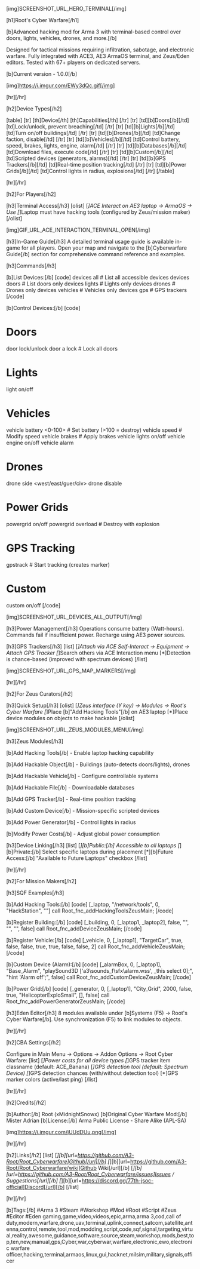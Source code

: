 [img]SCREENSHOT_URL_HERO_TERMINAL[/img]

[h1]Root's Cyber Warfare[/h1]

[b]Advanced hacking mod for Arma 3 with terminal-based control over doors, lights, vehicles, drones, and more.[/b]

Designed for tactical missions requiring infiltration, sabotage, and electronic warfare. Fully integrated with ACE3, AE3 ArmaOS terminal, and Zeus/Eden editors. Tested with 67+ players on dedicated servers.

[b]Current version - 1.0.0[/b]

[img]https://i.imgur.com/EWy3dQc.gif[/img]

[hr][/hr]

[h2]Device Types[/h2]

[table]
[tr]
[th]Device[/th]
[th]Capabilities[/th]
[/tr]
[tr]
[td][b]Doors[/b][/td]
[td]Lock/unlock, prevent breaching[/td]
[/tr]
[tr]
[td][b]Lights[/b][/td]
[td]Turn on/off buildings[/td]
[/tr]
[tr]
[td][b]Drones[/b][/td]
[td]Change faction, disable[/td]
[/tr]
[tr]
[td][b]Vehicles[/b][/td]
[td]Control battery, speed, brakes, lights, engine, alarm[/td]
[/tr]
[tr]
[td][b]Databases[/b][/td]
[td]Download files, execute code[/td]
[/tr]
[tr]
[td][b]Custom[/b][/td]
[td]Scripted devices (generators, alarms)[/td]
[/tr]
[tr]
[td][b]GPS Trackers[/b][/td]
[td]Real-time position tracking[/td]
[/tr]
[tr]
[td][b]Power Grids[/b][/td]
[td]Control lights in radius, explosions[/td]
[/tr]
[/table]

[hr][/hr]

[h2]For Players[/h2]

[h3]Terminal Access[/h3]
[olist]
[*]ACE Interact on AE3 laptop → ArmaOS → Use
[*]Laptop must have hacking tools (configured by Zeus/mission maker)
[/olist]

[img]GIF_URL_ACE_INTERACTION_TERMINAL_OPEN[/img]

[h3]In-Game Guide[/h3]
A detailed terminal usage guide is available in-game for all players. Open your map and navigate to the [b]Cyberwarfare Guide[/b] section for comprehensive command reference and examples.

[h3]Commands[/h3]

[b]List Devices:[/b]
[code]
devices all              # List all accessible devices
devices doors            # List doors only
devices lights           # Lights only
devices drones           # Drones only
devices vehicles         # Vehicles only
devices gps              # GPS trackers
[/code]

[b]Control Devices:[/b]
[code]
# Doors
door <buildingID> <doorID> lock/unlock
door <buildingID> a lock             # Lock all doors

# Lights
light <lightID> on/off

# Vehicles
vehicle <ID> battery <0-100>         # Set battery (>100 = destroy)
vehicle <ID> speed <value>           # Modify speed
vehicle <ID> brakes                  # Apply brakes
vehicle <ID> lights on/off
vehicle <ID> engine on/off
vehicle <ID> alarm <seconds>

# Drones
drone <ID> side <west/east/guer/civ>
drone <ID> disable

# Power Grids
powergrid <ID> on/off
powergrid <ID> overload              # Destroy with explosion

# GPS Tracking
gpstrack <ID>                        # Start tracking (creates marker)

# Custom
custom <ID> on/off
[/code]

[img]SCREENSHOT_URL_DEVICES_ALL_OUTPUT[/img]

[h3]Power Management[/h3]
Operations consume battery (Watt-hours). Commands fail if insufficient power. Recharge using AE3 power sources.

[h3]GPS Trackers[/h3]
[list]
[*]Attach via ACE Self-Interact → Equipment → Attach GPS Tracker
[*]Search others via ACE Interaction menu
[*]Detection is chance-based (improved with spectrum devices)
[/list]

[img]SCREENSHOT_URL_GPS_MAP_MARKERS[/img]

[hr][/hr]

[h2]For Zeus Curators[/h2]

[h3]Quick Setup[/h3]
[olist]
[*]Zeus interface (Y key) → Modules → Root's Cyber Warfare
[*]Place [b]"Add Hacking Tools"[/b] on AE3 laptop
[*]Place device modules on objects to make hackable
[/olist]

[img]SCREENSHOT_URL_ZEUS_MODULES_MENU[/img]

[h3]Zeus Modules[/h3]

[b]Add Hacking Tools[/b] - Enable laptop hacking capability

[b]Add Hackable Object[/b] - Buildings (auto-detects doors/lights), drones

[b]Add Hackable Vehicle[/b] - Configure controllable systems

[b]Add Hackable File[/b] - Downloadable databases

[b]Add GPS Tracker[/b] - Real-time position tracking

[b]Add Custom Device[/b] - Mission-specific scripted devices

[b]Add Power Generator[/b] - Control lights in radius

[b]Modify Power Costs[/b] - Adjust global power consumption

[h3]Device Linking[/h3]
[list]
[*][b]Public:[/b] Accessible to all laptops
[*][b]Private:[/b] Select specific laptops during placement
[*][b]Future Access:[/b] "Available to Future Laptops" checkbox
[/list]

[hr][/hr]

[h2]For Mission Makers[/h2]

[h3]SQF Examples[/h3]

[b]Add Hacking Tools:[/b]
[code]
[_laptop, "/network/tools", 0, "HackStation", ""]
    call Root_fnc_addHackingToolsZeusMain;
[/code]

[b]Register Building:[/b]
[code]
[_building, 0, [_laptop1, _laptop2], false, "", "", "", false]
    call Root_fnc_addDeviceZeusMain;
[/code]

[b]Register Vehicle:[/b]
[code]
[_vehicle, 0, [_laptop1], "TargetCar", true, false, false, true, true, false, false, 2]
    call Root_fnc_addVehicleZeusMain;
[/code]

[b]Custom Device (Alarm):[/b]
[code]
[_alarmBox, 0, [_laptop1], "Base_Alarm",
    "playSound3D ['a3\sounds_f\sfx\alarm.wss', _this select 0];",
    "hint 'Alarm off';",
    false]
    call Root_fnc_addCustomDeviceZeusMain;
[/code]

[b]Power Grid:[/b]
[code]
[_generator, 0, [_laptop1], "City_Grid", 2000, false, true, "HelicopterExploSmall", [], false]
    call Root_fnc_addPowerGeneratorZeusMain;
[/code]

[h3]Eden Editor[/h3]
8 modules available under [b]Systems (F5) → Root's Cyber Warfare[/b]. Use synchronization (F5) to link modules to objects.

[hr][/hr]

[h2]CBA Settings[/h2]

Configure in Main Menu → Options → Addon Options → Root Cyber Warfare:
[list]
[*]Power costs for all device types
[*]GPS tracker item classname (default: ACE_Banana)
[*]GPS detection tool (default: Spectrum Device)
[*]GPS detection chances (with/without detection tool)
[*]GPS marker colors (active/last ping)
[/list]

[hr][/hr]

[h2]Credits[/h2]

[b]Author:[/b] Root (xMidnightSnowx)
[b]Original Cyber Warfare Mod:[/b] Mister Adrian
[b]License:[/b] Arma Public License - Share Alike (APL-SA)

[img]https://i.imgur.com/jUUdDUu.png[/img]

[hr][/hr]

[h2]Links[/h2]
[list]
[*][b][url=https://github.com/A3-Root/Root_Cyberwarfare]Github[/url][/b]
[*][b][url=https://github.com/A3-Root/Root_Cyberwarfare/wiki]Github Wiki[/url][/b]
[*][b][url=https://github.com/A3-Root/Root_Cyberwarfare/issues]Issues / Suggestions[/url][/b]
[*][b][url=https://discord.gg/77th-jsoc-official]Discord[/url][/b]
[/list]

[hr][/hr]

[b]Tags:[/b] #Arma 3 #Steam #Workshop #Mod #Root #Script #Zeus #Editor #Eden
gaming,game,video,videos,epic,arma,arma 3,cod,call of duty,modern,warfare,drone,uav,terminal,uplink,connect,satcom,satellite,antenna,control,remote,tool,mod,modding,script,code,sqf,signal,targeting,virtual,reality,awesome,guidance,software,source,steam,workshop,mods,best,top,ten,new,manual,gps,Cyber,war,cyberwar,warfare,electronic,ewo,electronic warfare officer,hacking,terminal,armaos,linux,gui,hacknet,milsim,military,signals,officer